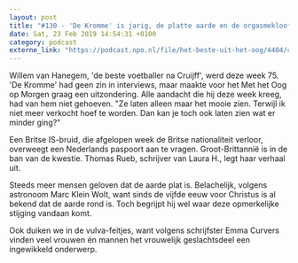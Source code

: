 ```yaml
---
layout: post
title: "#130 - 'De Kromme' is jarig, de platte aarde en de orgasmekloof"
date: Sat, 23 Feb 2019 14:54:31 +0100
category: podcast
externe_link: "https://podcast.npo.nl/file/het-beste-uit-het-oog/4404/content.omroep.nl/portal/podcast/nporadio1/het-beste-uit-het-oog/2019/02/nporadio1_het-beste-uit-het-oog_20190223_130-de-kromme-is-jarig-de-platte-aarde-en-de-orgasmekloof_5UT624.mp3"
---
```


Willem van Hanegem, 'de beste voetballer na Cruijff', werd deze week 75. 'De Kromme' had geen zin in interviews, maar maakte voor het Met het Oog op Morgen graag een uitzondering. Alle aandacht die hij deze week kreeg, had van hem niet gehoeven. "Ze laten alleen maar het mooie zien. Terwijl ik niet meer verkocht hoef te worden. Dan kan je toch ook laten zien wat er minder ging?"

Een Britse IS-bruid, die afgelopen week de Britse nationaliteit verloor, overweegt een Nederlands paspoort aan te vragen. Groot-Brittannië is in de ban van de kwestie. Thomas Rueb, schrijver van Laura H., legt haar verhaal uit.

Steeds meer mensen geloven dat de aarde plat is. Belachelijk, volgens astronoom Marc Klein Wolt, want sinds de vijfde eeuw voor Christus is al bekend dat de aarde rond is. Toch begrijpt hij wel waar deze opmerkelijke stijging vandaan komt. 

Ook duiken we in de vulva-feitjes, want volgens schrijfster Emma Curvers vinden veel vrouwen én mannen het vrouwelijk geslachtsdeel een ingewikkeld onderwerp.
